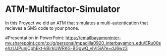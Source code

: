 # ATM-Multifactor-Simulator
In this Proyect we did an ATM that simulates a multi-autentication that recieves a SMS code to your phone.

#Presentation in PowerPoint:
https://emailbayamoninter-my.sharepoint.com/:p:/g/personal/mpadilla0920_interbayamon_edu/ERu00sehzUJPunjCphEkt-kBirkUWRKG-BGgwQ_vlVi5iA?e=dJ6wz3
